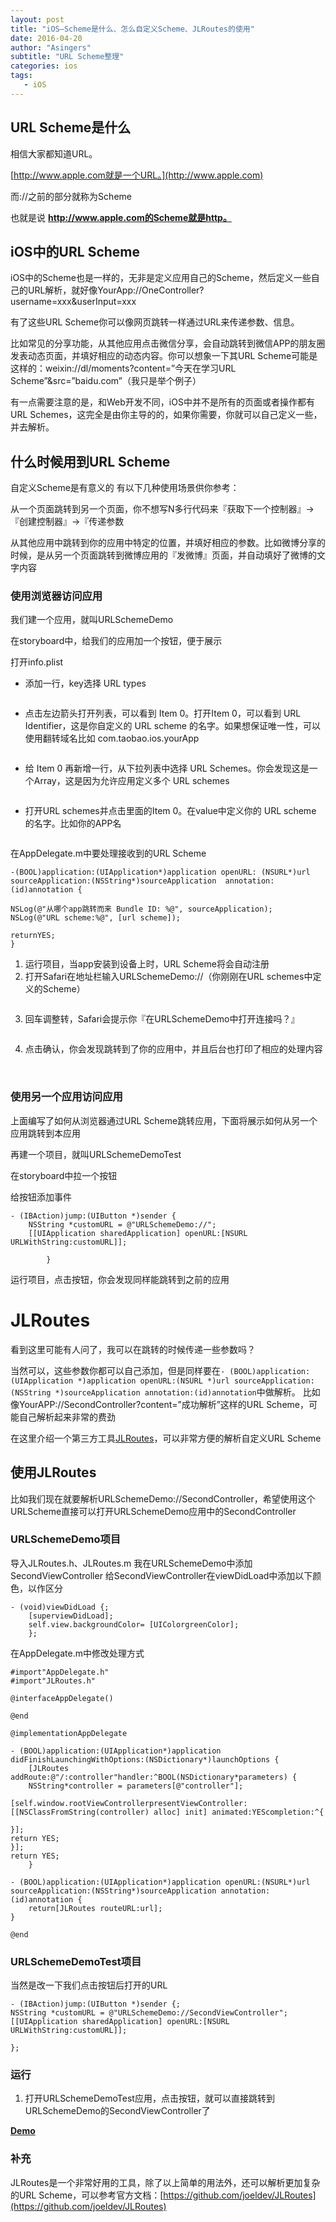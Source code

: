 ```yaml
---
layout: post
title: "iOS—Scheme是什么、怎么自定义Scheme、JLRoutes的使用"
date: 2016-04-20
author: "Asingers"
subtitle: "URL Scheme整理"
categories: ios
tags:
   - iOS
---
```



## URL Scheme是什么

相信大家都知道URL。

[http://www.apple.com就是一个URL。](http://www.apple.com)

而://之前的部分就称为Scheme

也就是说 **http://www.apple.com的Scheme就是http。**  

## iOS中的URL Scheme

iOS中的Scheme也是一样的，无非是定义应用自己的Scheme，然后定义一些自己的URL解析，就好像YourApp://OneController?username=xxx&userInput=xxx

有了这些URL Scheme你可以像网页跳转一样通过URL来传递参数、信息。

比如常见的分享功能，从其他应用点击微信分享，会自动跳转到微信APP的朋友圈发表动态页面，并填好相应的动态内容。你可以想象一下其URL Scheme可能是这样的：weixin://dl/moments?content=”今天在学习URL Scheme”&src=”baidu.com”（我只是举个例子）

有一点需要注意的是，和Web开发不同，iOS中并不是所有的页面或者操作都有URL Schemes，这完全是由你主导的的，如果你需要，你就可以自己定义一些，并去解析。

## 什么时候用到URL Scheme

自定义Scheme是有意义的
有以下几种使用场景供你参考：

从一个页面跳转到另一个页面，你不想写N多行代码来『获取下一个控制器』->『创建控制器』->『传递参数  

从其他应用中跳转到你的应用中特定的位置，并填好相应的参数。比如微博分享的时候，是从另一个页面跳转到微博应用的『发微博』页面，并自动填好了微博的文字内容

### 使用浏览器访问应用

我们建一个应用，就叫URLSchemeDemo

在storyboard中，给我们的应用加一个按钮，便于展示
<img src="http://7xnrog.com1.z0.glb.clouddn.com/blog_iOS%E2%80%94%E2%80%94Scheme%E6%98%AF%E4%BB%80%E4%B9%88-%E6%80%8E%E4%B9%88%E8%87%AA%E5%AE%9A%E4%B9%89Scheme-JLRoutes%E7%9A%84%E4%BD%BF%E7%94%A8-01.png-w500" alt="" class="shadow"/>

	
打开info.plist
- 添加一行，key选择 URL types
<img src="http://7xnrog.com1.z0.glb.clouddn.com/blog_iOS%E2%80%94%E2%80%94Scheme%E6%98%AF%E4%BB%80%E4%B9%88-%E6%80%8E%E4%B9%88%E8%87%AA%E5%AE%9A%E4%B9%89Scheme-JLRoutes%E7%9A%84%E4%BD%BF%E7%94%A8-02.png-w500" alt="" class="shadow"/>

- 点击左边箭头打开列表，可以看到 Item 0。打开Item 0，可以看到 URL Identifier，这是你自定义的 URL scheme 的名字。如果想保证唯一性，可以使用翻转域名比如 com.taobao.ios.yourApp
<img src="http://7xnrog.com1.z0.glb.clouddn.com/blog_iOS%E2%80%94%E2%80%94Scheme%E6%98%AF%E4%BB%80%E4%B9%88-%E6%80%8E%E4%B9%88%E8%87%AA%E5%AE%9A%E4%B9%89Scheme-JLRoutes%E7%9A%84%E4%BD%BF%E7%94%A8-03.png-w500" alt="" class="shadow"/>

- 给 Item 0 再新增一行，从下拉列表中选择 URL Schemes。你会发现这是一个Array，这是因为允许应用定义多个 URL schemes
<img src="http://7xnrog.com1.z0.glb.clouddn.com/blog_iOS%E2%80%94%E2%80%94Scheme%E6%98%AF%E4%BB%80%E4%B9%88-%E6%80%8E%E4%B9%88%E8%87%AA%E5%AE%9A%E4%B9%89Scheme-JLRoutes%E7%9A%84%E4%BD%BF%E7%94%A8-04.png-w500" alt="" class="shadow"/>

- 打开URL schemes并点击里面的Item 0。在value中定义你的 URL scheme 的名字。比如你的APP名
<img src="http://7xnrog.com1.z0.glb.clouddn.com/blog_iOS%E2%80%94%E2%80%94Scheme%E6%98%AF%E4%BB%80%E4%B9%88-%E6%80%8E%E4%B9%88%E8%87%AA%E5%AE%9A%E4%B9%89Scheme-JLRoutes%E7%9A%84%E4%BD%BF%E7%94%A8-05.png-w500" alt="" class="shadow"/>


 在AppDelegate.m中要处理接收到的URL Scheme

	-(BOOL)application:(UIApplication*)application openURL:	(NSURL*)url sourceApplication:(NSString*)sourceApplication 	annotation:(id)annotation {
	
	NSLog(@"从哪个app跳转而来 Bundle ID: %@", sourceApplication);
	NSLog(@"URL scheme:%@", [url scheme]);
    
	returnYES;
	}

1. 运行项目，当app安装到设备上时，URL Scheme将会自动注册
2. 打开Safari在地址栏输入URLSchemeDemo://（你刚刚在URL schemes中定义的Scheme）
<img src="http://7xnrog.com1.z0.glb.clouddn.com/blog_iOS%E2%80%94%E2%80%94Scheme%E6%98%AF%E4%BB%80%E4%B9%88-%E6%80%8E%E4%B9%88%E8%87%AA%E5%AE%9A%E4%B9%89Scheme-JLRoutes%E7%9A%84%E4%BD%BF%E7%94%A8-06.png-w375" alt="" class="shadow"/>

3. 回车调整转，Safari会提示你『在URLSchemeDemo中打开连接吗？』
<img src="http://7xnrog.com1.z0.glb.clouddn.com/blog_iOS%E2%80%94%E2%80%94Scheme%E6%98%AF%E4%BB%80%E4%B9%88-%E6%80%8E%E4%B9%88%E8%87%AA%E5%AE%9A%E4%B9%89Scheme-JLRoutes%E7%9A%84%E4%BD%BF%E7%94%A8-07.png-w375" alt="" class="shadow"/>

4. 点击确认，你会发现跳转到了你的应用中，并且后台也打印了相应的处理内容
<img src="http://7xnrog.com1.z0.glb.clouddn.com/blog_iOS%E2%80%94%E2%80%94Scheme%E6%98%AF%E4%BB%80%E4%B9%88-%E6%80%8E%E4%B9%88%E8%87%AA%E5%AE%9A%E4%B9%89Scheme-JLRoutes%E7%9A%84%E4%BD%BF%E7%94%A8-08.png-w375" alt="" class="shadow"/>

<img src="http://7xnrog.com1.z0.glb.clouddn.com/blog_iOS%E2%80%94%E2%80%94Scheme%E6%98%AF%E4%BB%80%E4%B9%88-%E6%80%8E%E4%B9%88%E8%87%AA%E5%AE%9A%E4%B9%89Scheme-JLRoutes%E7%9A%84%E4%BD%BF%E7%94%A8-09.png-w500" alt="" class="shadow"/>



### 使用另一个应用访问应用

上面编写了如何从浏览器通过URL Scheme跳转应用，下面将展示如何从另一个应用跳转到本应用

再建一个项目，就叫URLSchemeDemoTest

在storyboard中拉一个按钮
<img src="http://7xnrog.com1.z0.glb.clouddn.com/blog_iOS%E2%80%94%E2%80%94Scheme%E6%98%AF%E4%BB%80%E4%B9%88-%E6%80%8E%E4%B9%88%E8%87%AA%E5%AE%9A%E4%B9%89Scheme-JLRoutes%E7%9A%84%E4%BD%BF%E7%94%A8-10.png-w375" alt="" class="shadow"/>

给按钮添加事件

	- (IBAction)jump:(UIButton *)sender {
		NSString *customURL = @"URLSchemeDemo://";
    	[[UIApplication sharedApplication] openURL:[NSURL URLWithString:customURL]];
    
			}

运行项目，点击按钮，你会发现同样能跳转到之前的应用


# JLRoutes

看到这里可能有人问了，我可以在跳转的时候传递一些参数吗？

当然可以，这些参数你都可以自己添加，但是同样要在`- (BOOL)application:(UIApplication *)application openURL:(NSURL *)url sourceApplication:(NSString *)sourceApplication annotation:(id)annotation`中做解析。
比如像YourAPP://SecondController?content=”成功解析”这样的URL Scheme，可能自己解析起来非常的费劲

在这里介绍一个第三方工具[JLRoutes](https://github.com/joeldev/JLRoutes)，可以非常方便的解析自定义URL Scheme

## 使用JLRoutes

比如我们现在就要解析URLSchemeDemo://SecondController，希望使用这个URLScheme直接可以打开URLSchemeDemo应用中的SecondController

### URLSchemeDemo项目

 导入JLRoutes.h、JLRoutes.m
我在URLSchemeDemo中添加SecondViewController
给SecondViewController在viewDidLoad中添加以下颜色，以作区分

	- (void)viewDidLoad {;
    	[superviewDidLoad];
    	self.view.backgroundColor= [UIColorgreenColor];
    	};

在AppDelegate.m中修改处理方式

	#import"AppDelegate.h"
	#import"JLRoutes.h"
	
	@interfaceAppDelegate()
	
	@end
    
	@implementationAppDelegate
    
	- (BOOL)application:(UIApplication*)application didFinishLaunchingWithOptions:(NSDictionary*)launchOptions {
    	[JLRoutes addRoute:@"/:controller"handler:^BOOL(NSDictionary*parameters) {
    	NSString*controller = parameters[@"controller"];
    
	[self.window.rootViewControllerpresentViewController:[[NSClassFromString(controller) alloc] init] animated:YEScompletion:^{
    
	}];
	return YES;
	}];
	return YES;
    	}
    
	- (BOOL)application:(UIApplication*)application openURL:(NSURL*)url sourceApplication:(NSString*)sourceApplication annotation:(id)annotation {
		return[JLRoutes routeURL:url];
	}
    
	@end
    
### URLSchemeDemoTest项目

当然是改一下我们点击按钮后打开的URL

    - (IBAction)jump:(UIButton *)sender {;
    NSString *customURL = @"URLSchemeDemo://SecondViewController";
    [[UIApplication sharedApplication] openURL:[NSURL URLWithString:customURL]];
    
    };
    

### 运行

1. 打开URLSchemeDemoTest应用，点击按钮，就可以直接跳转到URLSchemeDemo的SecondViewController了

**[Demo](http://download.csdn.net/detail/u010127917/9387848)**

### 补充

JLRoutes是一个非常好用的工具，除了以上简单的用法外，还可以解析更加复杂的URL Scheme，可以参考官方文档：[https://github.com/joeldev/JLRoutes](https://github.com/joeldev/JLRoutes)
